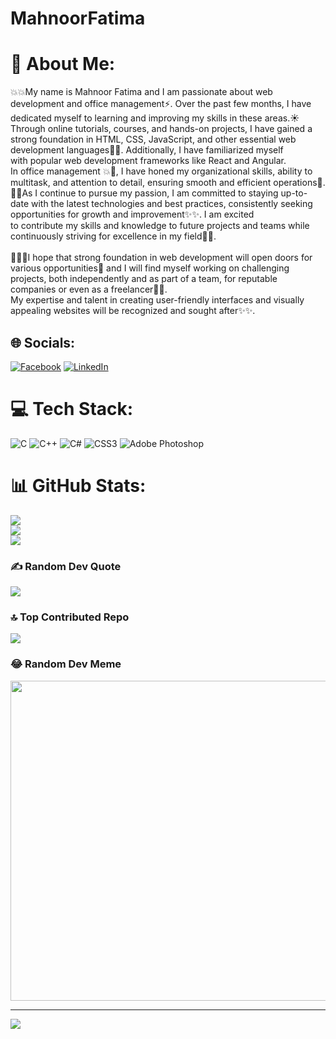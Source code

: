 # MahnoorFatima
# 💫 About Me:
💥💥My name is Mahnoor Fatima and I am passionate about web development and office management⚡. Over the past few months, I have dedicated myself to learning and improving my skills in these areas.☀<br>Through online tutorials, courses, and hands-on projects, I have gained a strong foundation in HTML, CSS, JavaScript, and other essential web development languages💫💫. Additionally, I have familiarized myself<br> with popular web development frameworks like React and Angular. <br>In office management 💥🌙, I have honed my organizational skills, ability to multitask, and attention to detail, ensuring smooth and efficient operations🌈. <br>🌟🌻As I continue to pursue my passion, I am committed to staying up-to-date with the latest technologies and best practices, consistently seeking opportunities for growth and improvement✨✨. I am excited<br> to contribute my skills and knowledge to future projects and teams while continuously striving for excellence in my field💫💫. <br><br>🌱🌺🌱I hope that strong foundation in web development will open doors for various opportunities🌲 and I will find myself working on challenging projects, both independently and as part of a team, for reputable<br> companies or even as a freelancer🌿🌟. <br>My expertise and talent in creating user-friendly interfaces and visually appealing websites will be recognized and sought after✨✨.


## 🌐 Socials:
[![Facebook](https://img.shields.io/badge/Facebook-%231877F2.svg?logo=Facebook&logoColor=white)](https://facebook.com/https://www.facebook.com/hafiza.mahnoor.313) [![LinkedIn](https://img.shields.io/badge/LinkedIn-%230077B5.svg?logo=linkedin&logoColor=white)](https://linkedin.com/in/https://www.linkedin.com/in/mahnoorfatima) 

# 💻 Tech Stack:
![C](https://img.shields.io/badge/c-%2300599C.svg?style=for-the-badge&logo=c&logoColor=white) ![C++](https://img.shields.io/badge/c++-%2300599C.svg?style=for-the-badge&logo=c%2B%2B&logoColor=white) ![C#](https://img.shields.io/badge/c%23-%23239120.svg?style=for-the-badge&logo=c-sharp&logoColor=white) ![CSS3](https://img.shields.io/badge/css3-%231572B6.svg?style=for-the-badge&logo=css3&logoColor=white) ![Adobe Photoshop](https://img.shields.io/badge/adobephotoshop-%2331A8FF.svg?style=for-the-badge&logo=adobephotoshop&logoColor=white)
# 📊 GitHub Stats:
![](https://github-readme-stats.vercel.app/api?username=MahnoorFatima&theme=monokai&hide_border=false&include_all_commits=true&count_private=true)<br/>
![](https://github-readme-streak-stats.herokuapp.com/?user=MahnoorFatima&theme=monokai&hide_border=false)<br/>
![](https://github-readme-stats.vercel.app/api/top-langs/?username=MahnoorFatima&theme=monokai&hide_border=false&include_all_commits=true&count_private=true&layout=compact)

### ✍️ Random Dev Quote
![](https://quotes-github-readme.vercel.app/api?type=vetical&theme=radical)

### 🔝 Top Contributed Repo
![](https://github-contributor-stats.vercel.app/api?username=MahnoorFatima&limit=5&theme=dark&combine_all_yearly_contributions=true)

### 😂 Random Dev Meme
<img src="https://rm.up.railway.app/" width="512px"/>

---
[![](https://visitcount.itsvg.in/api?id=MahnoorFatima&icon=6&color=10)](https://visitcount.itsvg.in)

<!-- Proudly created with GPRM ( https://gprm.itsvg.in ) -->
